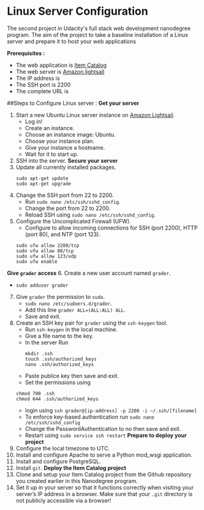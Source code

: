 # Linux Server Configuration
The second project in Udacity's full stack web development nanodegree program.
The aim of the project to take a baseline installation of a Linux server and prepare it to host your web applications

**Prerequisites :**
- The web application is [Item Catalog](https://github.com/MahaHajaj/Catalog-App)
- The web server is [Amazon lightsail](https://lightsail.aws.amazon.com/)
- The IP address is
- The SSH port is 2200
- The complete URL is

##Steps to Configure Linux server :
**Get your server**
1. Start a new Ubuntu Linux server instance on [Amazon Lightsail](https://lightsail.aws.amazon.com/).
   - Log in!
   - Create an instance.
   - Choose an instance image: Ubuntu.
   - Choose your instance plan.
   - Give your instance a hostname.
   - Wait for it to start up.
2. SSH into the server.
**Secure your server**
3. Update all currently installed packages.
   ```
   sudo apt-get update
   sudo apt-get upgrade
   ```
4. Change the SSH port from 22 to 2200.
   - Run ```sudo nano /etc/ssh/sshd_config```.
   - Change the port from 22 to 2200.
   - Reload SSH using ```sudo nano /etc/ssh/sshd_config```.
5. Configure the Uncomplicated Firewall (UFW).
   - Configure to allow incoming connections for SSH (port 2200), HTTP (port 80), and NTP (port 123).
   ```
   sudo ufw allow 2200/tcp
   sudo ufw allow 80/tcp
   sudo ufw allow 123/udp
   sudo ufw enable
   ```
**Give ```grader``` access**
6. Create a new user account named ```grader```.
   - ```sudo adduser grader```
7. Give ```grader``` the permission to ```sudo```.
   - ```sudo nano /etc/sudoers.d/grader```.
   - Add this line ```grader ALL=(ALL:ALL) ALL```.
   - Save and exit.
8. Create an SSH key pair for ```grader``` using the ```ssh-keygen``` tool.
   - Run ```ssh-keygen``` in the local machine.
   - Give a file name to the key.
   - In the server Run
     ```
     mkdir .ssh
     touch .ssh/authorized_keys
     nano .ssh/authorized_keys
     ```
    - Paste publice key then save and exit.
    - Set the permissions using
    ```
    chmod 700 .ssh
    chmod 644 .ssh/authorized_keys
    ```
    - login using ```ssh grader@[ip-address] -p 2200 -i ~/.ssh/[filename]```
    - To enforce key-based authentication run ```sudo nano /etc/ssh/sshd_config```
    - Change the PasswordAuthentication to no then save and exit.
    - Restart using ```sudo service ssh restart```
**Prepare to deploy your project**
9. Configure the local timezone to UTC.
10. Install and configure Apache to serve a Python mod_wsgi application.
11. Install and configure PostgreSQL.
12. Install ```git```.
**Deploy the Item Catalog project**
13. Clone and setup your Item Catalog project from the Github repository you created earlier in this Nanodegree program.
14. Set it up in your server so that it functions correctly when visiting your server’s IP address in a browser. Make sure that your ```.git``` directory is not publicly accessible via a browser!
